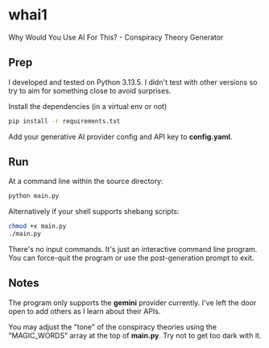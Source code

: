 # whai1
Why Would You Use AI For This? - Conspiracy Theory Generator

## Prep
I developed and tested on Python 3.13.5. I didn't test with other versions so try to aim for something close to avoid surprises.

Install the dependencies (in a virtual env or not)

```sh
pip install -r requirements.txt
```

Add your generative AI provider config and API key to **config.yaml**.

## Run

At a command line within the source directory:

```sh
python main.py
```

Alternatively if your shell supports shebang scripts:

```sh
chmod +x main.py
./main.py
```

There's no input commands. It's just an interactive command line program. You can force-quit the program or use the post-generation prompt to exit.

## Notes

The program only supports the **gemini** provider currently. I've left the door open to add others as I learn about their APIs.

You may adjust the "tone" of the conspiracy theories using the "MAGIC_WORDS" array at the top of **main.py**. Try not to get too dark with it.
